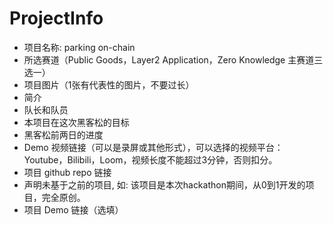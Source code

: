 # ProjectInfo

- 项目名称: parking on-chain
- 所选赛道（Public Goods，Layer2 Application，Zero Knowledge 主赛道三选一）
- 项目图片（1张有代表性的图片，不要过长）
- 简介
- 队长和队员
- 本项目在这次黑客松的目标
- 黑客松前两日的进度
- Demo 视频链接（可以是录屏或其他形式），可以选择的视频平台：Youtube，Bilibili，Loom，视频长度不能超过3分钟，否则扣分。
- 项目 github repo 链接
- 声明未基于之前的项目, 如: 该项目是本次hackathon期间，从0到1开发的项目，完全原创。
- 项目 Demo 链接（选填）
 